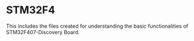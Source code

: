 # STM32F4
This includes the files created for understanding the basic functionalities of STM32F407-Discovery Board.
